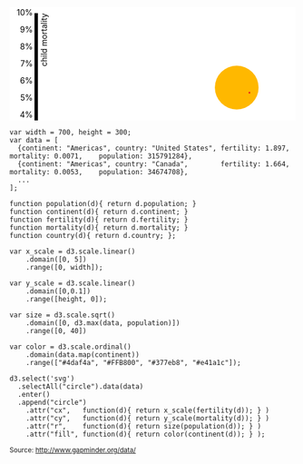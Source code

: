 <svg width="860" height="340">
  <rect fill="#ffffff" width="860" height="340"></rect>
  <g class="chart" transform="translate(50,10)">
    <!-- x axis -->
    <g class="x axis" transform="translate(0,300)">
      <g class="tick" transform="translate(0,0)" style="opacity: 1;">
        <line y2="6" x2="0"></line>
        <text y="9" x="0" dy=".71em" style="text-anchor: middle;">0.0</text>
      </g>
      <g class="tick" transform="translate(76,0)" style="opacity: 1;">
        <line y2="6" x2="0"></line>
        <text y="9" x="0" dy=".71em" style="text-anchor: middle;">0.5</text>
      </g>
      <g class="tick" transform="translate(152,0)" style="opacity: 1;">
        <line y2="6" x2="0"></line>
        <text y="9" x="0" dy=".71em" style="text-anchor: middle;">1.0</text>
      </g>
      <g class="tick" transform="translate(228.00000000000003,0)" style="opacity: 1;">
        <line y2="6" x2="0"></line>
        <text y="9" x="0" dy=".71em" style="text-anchor: middle;">1.5</text>
      </g>
      <g class="tick" transform="translate(304,0)" style="opacity: 1;">
        <line y2="6" x2="0"></line>
        <text y="9" x="0" dy=".71em" style="text-anchor: middle;">2.0</text>
      </g>
      <g class="tick" transform="translate(380,0)" style="opacity: 1;">
        <line y2="6" x2="0"></line>
        <text y="9" x="0" dy=".71em" style="text-anchor: middle;">2.5</text>
      </g>
      <g class="tick" transform="translate(456.00000000000006,0)" style="opacity: 1;">
        <line y2="6" x2="0"></line>
        <text y="9" x="0" dy=".71em" style="text-anchor: middle;">3.0</text>
      </g>
      <g class="tick" transform="translate(532,0)" style="opacity: 1;">
        <line y2="6" x2="0"></line>
        <text y="9" x="0" dy=".71em" style="text-anchor: middle;">3.5</text>
      </g>
      <g class="tick" transform="translate(608,0)" style="opacity: 1;">
        <line y2="6" x2="0"></line>
        <text y="9" x="0" dy=".71em" style="text-anchor: middle;">4.0</text>
      </g>
      <g class="tick" transform="translate(684,0)" style="opacity: 1;">
        <line y2="6" x2="0"></line>
        <text y="9" x="0" dy=".71em" style="text-anchor: middle;">4.5</text>
      </g>
      <g class="tick" transform="translate(760,0)" style="opacity: 1;">
        <line y2="6" x2="0"></line>
        <text y="9" x="0" dy=".71em" style="text-anchor: middle;">5.0</text>
      </g>
      <path class="domain" d="M0,6V0H760V6"></path>
      <text x="760" dy="-.71em" style="text-anchor: end;">births per woman</text>
    </g>
    <!-- y axis -->
    <g class="y axis">
      <g class="tick" transform="translate(0,300)" style="opacity: 1;">
        <line x2="-6" y2="0"></line>
        <text x="-9" y="0" dy=".32em" style="text-anchor: end;">0%</text>
      </g>
      <g class="tick" transform="translate(0,270)" style="opacity: 1;">
        <line x2="-6" y2="0"></line>
        <text x="-9" y="0" dy=".32em" style="text-anchor: end;">1%</text>
      </g>
      <g class="tick" transform="translate(0,240)" style="opacity: 1;">
        <line x2="-6" y2="0"></line>
        <text x="-9" y="0" dy=".32em" style="text-anchor: end;">2%</text>
      </g>
      <g class="tick" transform="translate(0,210)" style="opacity: 1;">
        <line x2="-6" y2="0"></line>
        <text x="-9" y="0" dy=".32em" style="text-anchor: end;">3%</text>
      </g>
      <g class="tick" transform="translate(0,180)" style="opacity: 1;">
        <line x2="-6" y2="0"></line>
        <text x="-9" y="0" dy=".32em" style="text-anchor: end;">4%</text>
      </g>
      <g class="tick" transform="translate(0,150)" style="opacity: 1;">
        <line x2="-6" y2="0"></line>
        <text x="-9" y="0" dy=".32em" style="text-anchor: end;">5%</text>
      </g>
      <g class="tick" transform="translate(0,120)" style="opacity: 1;">
        <line x2="-6" y2="0"></line>
        <text x="-9" y="0" dy=".32em" style="text-anchor: end;">6%</text>
      </g>
      <g class="tick" transform="translate(0,89.99999999999997)" style="opacity: 1;">
        <line x2="-6" y2="0"></line>
        <text x="-9" y="0" dy=".32em" style="text-anchor: end;">7%</text>
      </g>
      <g class="tick" transform="translate(0,60)" style="opacity: 1;">
        <line x2="-6" y2="0"></line>
        <text x="-9" y="0" dy=".32em" style="text-anchor: end;">8%</text>
      </g>
      <g class="tick" transform="translate(0,30)" style="opacity: 1;">
        <line x2="-6" y2="0"></line>
        <text x="-9" y="0" dy=".32em" style="text-anchor: end;">9%</text>
      </g>
      <g class="tick" transform="translate(0,0)" style="opacity: 1;">
        <line x2="-6" y2="0"></line>
        <text x="-9" y="0" dy=".32em" style="text-anchor: end;">10%</text>
      </g>
      <path class="domain" d="M-6,0H0V300H-6"></path>
      <text transform="rotate(-90)" y="6" dy=".71em" style="text-anchor: end;">child mortality</text>
    </g>
    <!-- circles -->
    <circle cx="232.82" cy="258" r="40" fill="#FFB800"></circle>
    <circle cx="350.7" cy="131.1" r="38.56697732980464" fill="#FFB800"></circle>
    <circle cx="265.58" cy="278.7" r="19.32034057563169" fill="#4daf4a"></circle>
    <circle cx="253.54000000000002" cy="256.8" r="15.31238324893354" fill="#4daf4a"></circle>
    <circle cx="196.70000000000002" cy="291" r="12.224969063083005" fill="#FFB800"></circle>
    <circle cx="649.8800000000001" cy="95.1" r="10.113919093557428" fill="#e41a1c"></circle>
    <circle cx="392.98" cy="237" r="9.962003842269633" fill="#e41a1c"></circle>
    <circle cx="277.34000000000003" cy="287.7" r="8.66078256288593" fill="#377eb8"></circle>
    <circle cx="205.94" cy="288.6" r="8.48891044492882" fill="#377eb8"></circle>
    <circle cx="196.28" cy="285" r="6.729936520547605" fill="#377eb8"></circle>
    <circle cx="232.95999999999998" cy="284.1" r="6.402080261922722" fill="#4daf4a"></circle>
    <circle cx="572.0400000000001" cy="196.8" r="6.311744736973464" fill="#FFB800"></circle>
    <circle cx="548.8000000000001" cy="84" r="5.495100550896602" fill="#e41a1c"></circle>
    <circle cx="538.1600000000001" cy="204" r="4.230023461356903" fill="#4daf4a"></circle>
    <circle cx="279.86" cy="288" r="2.3266102931005967" fill="#377eb8"></circle>
    <circle cx="373.1" cy="140.1" r="1.5578808869902656" fill="#e41a1c"></circle>
  </g>
</svg>


```
var width = 700, height = 300;
var data = [
  {continent: "Americas", country: "United States", fertility: 1.897,    mortality: 0.0071,    population: 315791284},
  {continent: "Americas", country: "Canada",        fertility: 1.664,    mortality: 0.0053,    population: 34674708},
  ...
];

function population(d){ return d.population; }
function continent(d){ return d.continent; }
function fertility(d){ return d.fertility; }
function mortality(d){ return d.mortality; }
function country(d){ return d.country; };

var x_scale = d3.scale.linear()
    .domain([0, 5])
    .range([0, width]);

var y_scale = d3.scale.linear()
    .domain([0,0.1])
    .range([height, 0]);

var size = d3.scale.sqrt()
    .domain([0, d3.max(data, population)])
    .range([0, 40])

var color = d3.scale.ordinal()
    .domain(data.map(continent))
    .range(["#4daf4a", "#FFB800", "#377eb8", "#e41a1c"]);

d3.select('svg')
  .selectAll("circle").data(data)
  .enter()
  .append("circle")
    .attr("cx",   function(d){ return x_scale(fertility(d)); } )
    .attr("cy",   function(d){ return y_scale(mortality(d)); } )
    .attr("r",    function(d){ return size(population(d)); } )
    .attr("fill", function(d){ return color(continent(d)); } );
```
<small>Source: http://www.gapminder.org/data/</small>
